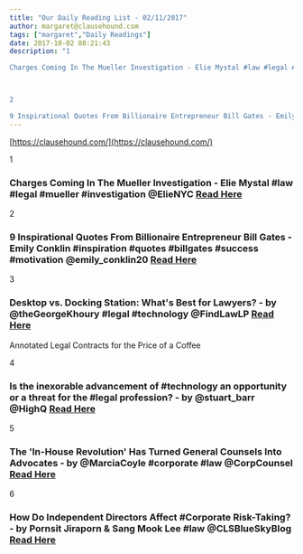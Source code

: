 ```yaml
---
title: "Our Daily Reading List - 02/11/2017"
author: margaret@clausehound.com
tags: ["margaret","Daily Readings"]
date: 2017-10-02 08:21:43
description: "1

Charges Coming In The Mueller Investigation - Elie Mystal #law #legal #mueller #investigation @ElieNYC Read Here



2

9 Inspirational Quotes From Billionaire Entrepreneur Bill Gates - Emily Conkl..."
---
```


[https://clausehound.com/](https://clausehound.com/)

1

### Charges Coming In The Mueller Investigation - Elie Mystal #law #legal #mueller #investigation @ElieNYC [Read Here](https://abovethelaw.com/2017/10/charges-coming-in-the-mueller-investigation/)

2

### 9 Inspirational Quotes From Billionaire Entrepreneur Bill Gates - Emily Conklin #inspiration #quotes #billgates #success #motivation @emily_conklin20 [Read Here](https://www.entrepreneur.com/slideshow/303526)

3

### Desktop vs. Docking Station: What's Best for Lawyers? - by @theGeorgeKhoury #legal #technology @FindLawLP [Read Here](https://goo.gl/XZdSLa)

Annotated Legal Contracts
for the Price of a Coffee

4

### Is the inexorable advancement of #technology an opportunity or a threat for the #legal profession? - by @stuart_barr @HighQ  [Read Here](https://goo.gl/drtxK8)

5

### The 'In-House Revolution' Has Turned General Counsels Into Advocates - by @MarciaCoyle #corporate #law @CorpCounsel [Read Here](https://goo.gl/2eaEEP)

6

### How Do Independent Directors Affect #Corporate Risk-Taking? - by Pornsit Jiraporn &  Sang Mook Lee #law @CLSBlueSkyBlog [Read Here](https://goo.gl/NENUoR)